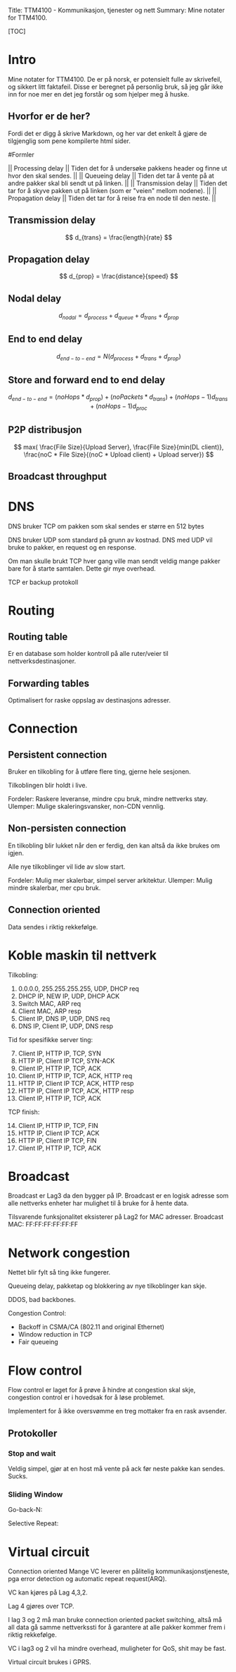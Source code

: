 Title: TTM4100 - Kommunikasjon, tjenester og nett 
Summary: Mine notater for TTM4100. 

[TOC]

# Intro
Mine notater for TTM4100.
De er på norsk, er potensielt fulle av skrivefeil, og sikkert litt faktafeil.
Disse er beregnet på personlig bruk, så jeg går ikke inn for noe mer en det jeg forstår og som hjelper meg å huske.

## Hvorfor er de her?
Fordi det er digg å skrive Markdown, og her var det enkelt å gjøre de tilgjenglig som pene kompilerte html sider.

#Formler

|| Processing delay   || Tiden det for å undersøke pakkens header og finne ut hvor den skal sendes. ||
|| Queueing delay     || Tiden det tar å vente på at andre pakker skal bli sendt ut på linken. ||
|| Transmission delay || Tiden det tar for å skyve pakken ut på linken (som er "veien" mellom nodene). ||
|| Propagation delay  || Tiden det tar for å reise fra en node til den neste. ||

## Transmission delay

$$ d_{trans} = \frac{length}{rate} $$

## Propagation delay

$$ d_{prop} = \frac{distance}{speed} $$

## Nodal delay

$$ d_{nodal} = d_{process} + d_{queue} + d_{trans} + d_{prop} $$

## End to end delay

$$ d_{end-to-end} = N (d_{process} + d_{trans} + d_{prop}) $$

## Store and forward end to end delay

$$ d_{end-to-end} = (noHops * d_{prop}) + (noPackets * d_{trans}) + (noHops - 1)d_{trans} + (noHops - 1)d_{proc} $$

## P2P distribusjon

$$ max( \frac{File Size}{Upload Server}, \frac{File Size}{min(DL client)}, \frac{noC * File Size}{(noC * Upload client) + Upload server}) $$

## Broadcast throughput

$$  $$

# DNS
DNS bruker TCP om pakken som skal sendes er større en 512 bytes

DNS bruker UDP som standard på grunn av kostnad.
DNS med UDP vil bruke to pakker, en request og en response.

Om man skulle brukt TCP hver gang ville man sendt veldig mange pakker bare for å starte samtalen. Dette gir mye overhead.

TCP er backup protokoll


# Routing

## Routing table
Er en database som holder kontroll på alle ruter/veier til nettverksdestinasjoner.

## Forwarding tables
Optimalisert for raske oppslag av destinasjons adresser.


# Connection

## Persistent connection
Bruker en tilkobling for å utføre flere ting, gjerne hele sesjonen.

Tilkoblingen blir holdt i live.

Fordeler: Raskere leveranse, mindre cpu bruk, mindre nettverks støy.
Ulemper: Mulige skaleringsvansker, non-CDN vennlig.

## Non-persisten connection
En tilkobling blir lukket når den er ferdig, den kan altså da ikke brukes om igjen.

Alle nye tilkoblinger vil lide av slow start.

Fordeler: Mulig mer skalerbar, simpel server arkitektur.
Ulemper: Mulig mindre skalerbar, mer cpu bruk.

## Connection oriented
Data sendes i riktig rekkefølge.

# Koble maskin til nettverk

Tilkobling:

1. 0.0.0.0, 255.255.255.255, UDP, DHCP req
2. DHCP IP, NEW IP, UDP, DHCP ACK
3. Switch MAC, ARP req 
4. Client MAC, ARP resp 
5. Client IP, DNS IP, UDP, DNS req
6. DNS IP, Client IP, UDP, DNS resp

Tid for spesifikke server ting:

7. Client IP, HTTP IP, TCP, SYN
8. HTTP IP, Client IP TCP, SYN-ACK
9. Client IP, HTTP IP, TCP, ACK 
10. Client IP, HTTP IP, TCP, ACK, HTTP req
11. HTTP IP, Client IP TCP, ACK, HTTP resp
12. HTTP IP, Client IP TCP, ACK, HTTP resp
13. Client IP, HTTP IP, TCP, ACK

TCP finish:

14. Client IP, HTTP IP, TCP, FIN
15. HTTP IP, Client IP TCP, ACK
16. HTTP IP, Client IP TCP, FIN
17. Client IP, HTTP IP, TCP, ACK


# Broadcast
Broadcast er Lag3 da den bygger på IP.
Broadcast er en logisk adresse som alle nettverks enheter har mulighet til å bruke for å hente data.


Tilsvarende funksjonalitet eksisterer på Lag2 for MAC adresser.
Broadcast MAC: FF:FF:FF:FF:FF:FF

# Network congestion
Nettet blir fylt så ting ikke fungerer.

Queueing delay, pakketap og blokkering av nye tilkoblinger kan skje.

DDOS, bad backbones.


Congestion Control:

* Backoff in CSMA/CA (802.11 and original Ethernet)
* Window reduction in TCP
* Fair queueing

# Flow control
Flow control er laget for å prøve å hindre at congestion skal skje, congestion control er i hovedsak for å løse problemet.

Implementert for å ikke oversvømme en treg mottaker fra en rask avsender.

## Protokoller

### Stop and wait
Veldig simpel, gjør at en host må vente på ack før neste pakke kan sendes.
Sucks.

### Sliding Window
Go-back-N:

Selective Repeat:


# Virtual circuit
Connection oriented
Mange VC leverer en pålitelig kommunikasjonstjeneste, pga error detection og automatic repeat request(ARQ).

VC kan kjøres på Lag 4,3,2.

Lag 4 gjøres over TCP.

I lag 3 og 2 må man bruke connection oriented packet switching, altså må all data gå samme nettverkssti for å garantere at alle pakker kommer frem i riktig rekkefølge.

VC i lag3 og 2 vil ha mindre overhead, muligheter for QoS, shit may be fast.

Virtual circuit brukes i GPRS.
